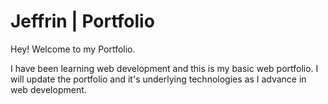 # Jeffrin | Portfolio

Hey! Welcome to my Portfolio.

I have been learning web development and this is my basic web portfolio. I will update the portfolio and it's underlying technologies as I advance in web development.
